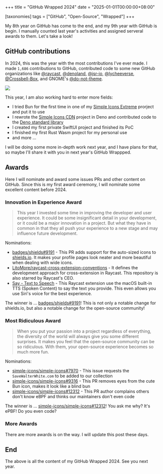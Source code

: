 +++
title = "GitHub Wrapped 2024"
date = "2025-01-01T00:00:00+08:00"

[taxonomies]
tags = ["GitHub", "Open-Source", "Wrapped"]
+++

My 8th year on GitHub has come to the end, and my 9th year with GitHub is begin.
I manually counted last year's activities and assigned serveral awards to them.
Let's take a look!

<!-- more -->

## GitHub contributions

In 2024, this was the year with the most contributions I've ever made.
I made `1,686` contributions to GitHub, contributed code to some new GitHub organizations like
[@raycast](https://github.com/raycast),
[@denoland](https://github.com/denoland),
[@jsr-io](https://github.com/jsr-io),
[@lycheeverse](https://github.com/lycheeverse),
[@Crossbell-Box](https://githu.com/Crossbell-Box),
and GNOME's [@do-not-theme](https://github.com/do-not-theme).

![](/images/github-wrapped-2024.webp)

This year, I am also working hard to enter more fields:

- I tried Bun for the first time in one of my [Simple Icons Extreme](https://github.com/LitoMore/simple-icons-extreme) prorject and put it to use
- I rewrote the [Simple Icons CDN](https://github.com/LitoMore/simple-icons-cdn) project in Deno and contributed code to the [Deno standard library](https://github.com/denoland/std)
- I created my first private SwiftUI project and finished its PoC
- I finished my first Rust Wasm project for my personal use
- and more ...

I will be doing some more in-depth work next year, and I have plans for that, so maybe I'll share it with you in next year's GitHub Wrappped.

<!--

## Raycast Community

This year I used Raycast and its extensibility to develop a lot of tools to improve my work efficiency.

I also made a lot of new [Raycast extensions](https://github.com/raycast/extensions), here are some of them:

- [Badges](https://raycast.com/litomore/badges) - Concise, consistent, and legible badges
- [Brand Icons](https://raycast.com/litomore/simple-icons) - Browse, Search, and Copy 3200+ popular brand icons from Simple Icons
- [MapleStroy.gg](https://raycast.com/litomore/maplestory-gg) - MapleStory's Definitive Database
- [PM2](https://raycast.com/litomore/pm2) - Advanced, production process manager for Node.js
- [ProtonDB](https://raycast.com/litomore/protondb) - Browse game information for Proton, Linux, Steam Deck, and SteamOS
- [Raycast Port](https://raycast.com/litomore/raycast-port) - This allows you to use Raycast features out of Raycast
- [Say](https://raycast.com/litomore/say) - Use the macOS built-in TTS (Spoken Content) to say the text you provide
- [SteamGridDB](https://raycast.com/litomore/steamgriddb) - Download and share custom video game assets and personalize your gaming library
- [TourBox](https://raycast.com/litomore/tourbox) - Find Your Desired TourBox Preset
- [United Nations](https://raycast.com/litomore/united-nations) - Peace, dignity and equality on a healthy planet

And some extensions contributed by me:

- [Color Picker](https://raycast.com/thomas/color-picker) - Pick and organize colors, everywhere on your Mac
- [GitHub](https://raycast.com/raycast/github) - Work with GitHub on Raycast
- [Google Translate](https://raycast.com/gebeto/translate) - Simple translation using Google Translate
- [Pomodoro](https://raycast.com/asubbotin/pomodoro) - Pomodoro extension with menu-bar timer
- [Mastodon](https://raycast.com/SevicheCC/mastodon) - Publish status from Raycast to Mastodon, and view your bookmarked status
- [npm](https://github.com/mrmartineau/search-npm) - Search for npm package information
- [and more](https://raycast.com/litomore) ...

-->

## Awards

Here I will nominate and award some issues PRs and other content on GitHub. Since this is my first award ceremony, I will nominate some excellent content before 2024.

### Innovation in Experience Award

> This year I invested some time in improving the developer and user experience.
> It could be some insignificant detail in your development, or it could be a major innovation in a project.
> But what they have in common in that they all push your experience to a new stage and may influence future development.

Nominations:

- [badges/shields#9191](https://github.com/badges/shields/pull/9191) - This PR adds support for the auto-sized icons to [shields.io](https://shields.io). It makes your profile pages look neater and more beautiful when dealing with wide icons.
- [LitoMore/raycast-cross-extension-conventions](https://github.com/LitoMore/raycast-cross-extension-conventions) - It defines the development approach for cross-extension in Raycast. This repository is also starred by Raycast's CEO.
- [Say - Text to Speech](https://raycast.com/litomore/say) - This Raycast extension use the macOS built-in TTS (Spoken Content) to say the text you provide. This even allows you use Siri's voice for the best experience.

The winner is ... [badges/shields#9191](https://github.com/badges/shields/pull/9191)! This is not only a notable change for shields.io, but also a notable change for the open-source community!

### Most Ridiculous Award

> When you put your passion into a project regardless of everything, the diversity of the world will always give you some different surprises.
> It makes you feel that the open-source community can be so ridiculous. With them, your open-source experience becomes so much more fun.

Nominations:

- [simple-icons/simple-icons#7970](https://github.com/simple-icons/simple-icons/issues/7970) - This issue requests the `SaveWalterWhite.com` to be added to our collection
- [simple-icons/simple-icons#9316](https://github.com/simple-icons/simple-icons/pull/9316) - This PR removes eyes from the cute Bun icon, makes it look like a blind bun
- [simple-icons/simple-icons#12312](https://github.com/simple-icons/simple-icons/pull/12312) - This PR author complains others don't know eBPF and thinks our maintainers don't even code

The winner is ... [simple-icons/simple-icons#12312](https://github.com/simple-icons/simple-icons/pull/12312)! You ask me why? It's ePBF! Do you even code?

### More Awards

There are more awards is on the way. I will update this post these days.

<!--

### Best Sponsorship Award

> As an open-sourcerer, I believe in the power of collaboration and the importance of giving back to the community.
> Your support not only helps me financially, but it also motivates me to continue working on these projects and making them better.

Nominations:

- [Frontend Masters](https://github.com/FrontendMasters) (Sponsor)
- [Roboflow](https://github.com/roboflow) (Sponsor)
- [Sevi.C](https://github.com/Sevichecc) (Sponsoring)

The winner is ... [Sevi.C](https://github.com/Sevichecc)! Congrats, and wish you great success in achieving your 2024 flags in 2025!

-->

## End

The above is all the content of my GitHub Wrapped 2024. See you next year.
